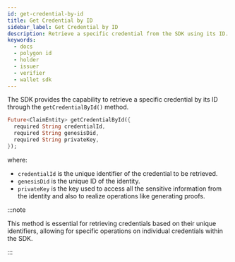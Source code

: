 ```yaml
---
id: get-credential-by-id
title: Get Credential by ID
sidebar_label: Get Credential by ID
description: Retrieve a specific credential from the SDK using its ID.
keywords:
  - docs
  - polygon id
  - holder
  - issuer
  - verifier
  - wallet sdk
---
```


The SDK provides the capability to retrieve a specific credential by its ID through the `getCredentialById()` method.

```dart
Future<ClaimEntity> getCredentialById({
  required String credentialId,
  required String genesisDid,
  required String privateKey,
});
```

where:

- `credentialId` is the unique identifier of the credential to be retrieved.
- `genesisDid` is the unique ID of the identity.
- `privateKey` is the key used to access all the sensitive information from the identity and also to
  realize operations like generating proofs.

:::note

This method is essential for retrieving credentials based on their unique identifiers, allowing for specific operations on individual credentials within the SDK.

:::